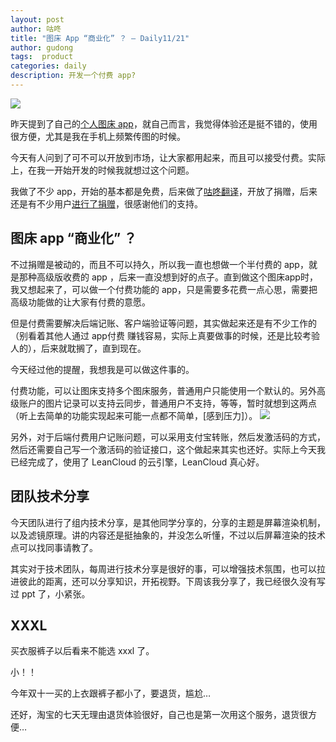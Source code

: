```yaml
---
layout: post
author: 咕咚
title: "图床 App “商业化” ？ — Daily11/21"
author: gudong
tags:  product
categories: daily
description: 开发一个付费 app?
---
```


![](https://i.loli.net/2019/11/21/YquaSNycoIzRVrj.jpg)

昨天提到了自己的[个人图床 app](https://mp.weixin.qq.com/s/2X330QoyDlo6dErHlqfIHA)，就自己而言，我觉得体验还是挺不错的，使用很方便，尤其是我在手机上频繁传图的时候。

今天有人问到了可不可以开放到市场，让大家都用起来，而且可以接受付费。实际上，在我一开始开发的时候我就想过这个问题。

我做了不少 app，开始的基本都是免费，后来做了[咕咚翻译](https://www.jianshu.com/p/e77b251c46aa)，开放了捐赠，后来还是有不少用户[进行了捐赠](https://gudong.name/1990/03/01/list_pay.html)，很感谢他们的支持。

## 图床 app “商业化” ？

不过捐赠是被动的，而且不可以持久，所以我一直也想做一个半付费的 app，就是那种高级版收费的 app ，后来一直没想到好的点子。直到做这个图床app时，我又想起来了，可以做一个付费功能的 app，只是需要多花费一点心思，需要把高级功能做的让大家有付费的意愿。

但是付费需要解决后端记账、客户端验证等问题，其实做起来还是有不少工作的（别看着其他人通过 app付费 赚钱容易，实际上真要做事的时候，还是比较考验人的），后来就耽搁了，直到现在。

今天经过他的提醒，我想我是可以做这件事的。

付费功能，可以让图床支持多个图床服务，普通用户只能使用一个默认的。另外高级账户的图片记录可以支持云同步，普通用户不支持，等等，暂时就想到这两点（听上去简单的功能实现起来可能一点都不简单，[感到压力]）。
![](https://wx3.sinaimg.cn/bmiddle/6a37f6f8ly1g1akj8bk0wg20dn0dm42j.gif)

另外，对于后端付费用户记账问题，可以采用支付宝转账，然后发激活码的方式，然后还需要自己写一个激活码的验证接口，这个做起来其实也还好。实际上今天我已经完成了，使用了 LeanCloud  的云引擎，LeanCloud 真心好。

## 团队技术分享

今天团队进行了组内技术分享，是其他同学分享的，分享的主题是屏幕渲染机制，以及滤镜原理。讲的内容还是挺抽象的，并没怎么听懂，不过以后屏幕渲染的技术点可以找同事请教了。

其实对于技术团队，每周进行技术分享是很好的事，可以增强技术氛围，也可以拉进彼此的距离，还可以分享知识，开拓视野。下周该我分享了，我已经很久没有写过 ppt 了，小紧张。

## XXXL

买衣服裤子以后看来不能选 xxxl 了。

小！！

今年双十一买的上衣跟裤子都小了，要退货，尴尬…

还好，淘宝的七天无理由退货体验很好，自己也是第一次用这个服务，退货很方便…